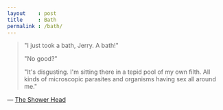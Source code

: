 ```yaml
---
layout    : post
title     : Bath
permalink : /bath/
---
```


> "I just took a bath, Jerry. A bath!"
> 
> "No good?"
> 
> "It's disgusting. I'm sitting there in a tepid pool of my own filth. All kinds
> of microscopic parasites and organisms having sex all around me."

&mdash; [The Shower Head](http://en.wikipedia.org/wiki/The_Shower_Head)
